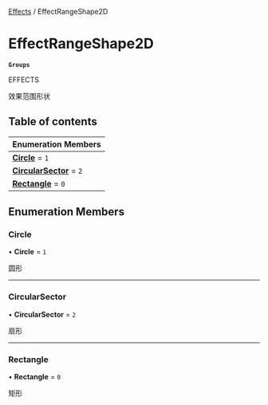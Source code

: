 [Effects](../groups/Effects.Effects.md) / EffectRangeShape2D

# EffectRangeShape2D <Badge type="tip" text="Enumeration" /> <Score text="EffectRangeShape2D" />

**`Groups`**

EFFECTS

效果范围形状

## Table of contents

| Enumeration Members |
| :-----|
| **[Circle](Gameplay.EffectRangeShape2D.md#circle)** = ``1`` <br> |
| **[CircularSector](Gameplay.EffectRangeShape2D.md#circularsector)** = ``2`` <br> |
| **[Rectangle](Gameplay.EffectRangeShape2D.md#rectangle)** = ``0`` <br> |

## Enumeration Members

### Circle <Score text="Circle" /> 

• **Circle** = ``1``

圆形

___

### CircularSector <Score text="CircularSector" /> 

• **CircularSector** = ``2``

扇形

___

### Rectangle <Score text="Rectangle" /> 

• **Rectangle** = ``0``

矩形

